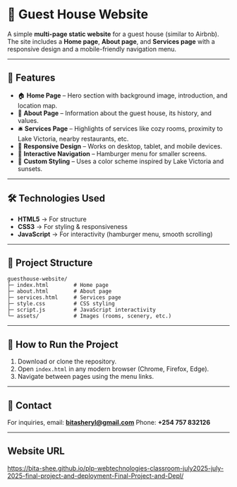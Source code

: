 # 🌴 Guest House Website

A simple **multi-page static website** for a guest house (similar to Airbnb). The site includes a **Home page**, **About page**, and **Services page** with a responsive design and a mobile-friendly navigation menu.

---

## 📌 Features

* 🏠 **Home Page** – Hero section with background image, introduction, and location map.
* 👥 **About Page** – Information about the guest house, its history, and values.
* 🛎 **Services Page** – Highlights of services like cozy rooms, proximity to Lake Victoria, nearby restaurants, etc.
* 📱 **Responsive Design** – Works on desktop, tablet, and mobile devices.
* 🍔 **Interactive Navigation** – Hamburger menu for smaller screens.
* 🎨 **Custom Styling** – Uses a color scheme inspired by Lake Victoria and sunsets.

---

## 🛠 Technologies Used

* **HTML5** → For structure
* **CSS3** → For styling & responsiveness
* **JavaScript** → For interactivity (hamburger menu, smooth scrolling)

---

## 📂 Project Structure

```
guesthouse-website/
├─ index.html        # Home page
├─ about.html        # About page
├─ services.html     # Services page
├─ style.css         # CSS styling
├─ script.js         # JavaScript interactivity
└─ assets/           # Images (rooms, scenery, etc.)
```

---

## 🚀 How to Run the Project

1. Download or clone the repository.
2. Open `index.html` in any modern browser (Chrome, Firefox, Edge).
3. Navigate between pages using the menu links.

---

## 📧 Contact

For inquiries, email: **[bitasheryl@gmail.com](mailto:bitasheryl@gmail.com)**
Phone: **+254 757 832126**

---

## Website URL

https://bita-shee.github.io/plp-webtechnologies-classroom-july2025-july-2025-final-project-and-deployment-Final-Project-and-Depl/
